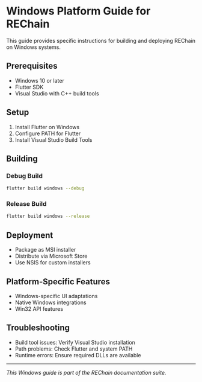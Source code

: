 # Windows Platform Guide for REChain

This guide provides specific instructions for building and deploying REChain on Windows systems.

## Prerequisites

- Windows 10 or later
- Flutter SDK
- Visual Studio with C++ build tools

## Setup

1. Install Flutter on Windows
2. Configure PATH for Flutter
3. Install Visual Studio Build Tools

## Building

### Debug Build
```bash
flutter build windows --debug
```

### Release Build
```bash
flutter build windows --release
```

## Deployment

- Package as MSI installer
- Distribute via Microsoft Store
- Use NSIS for custom installers

## Platform-Specific Features

- Windows-specific UI adaptations
- Native Windows integrations
- Win32 API features

## Troubleshooting

- Build tool issues: Verify Visual Studio installation
- Path problems: Check Flutter and system PATH
- Runtime errors: Ensure required DLLs are available

---

*This Windows guide is part of the REChain documentation suite.*
